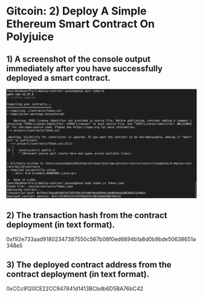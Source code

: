 # Gitcoin: 2) Deploy A Simple Ethereum Smart Contract On Polyjuice

## 1) A screenshot of the console output immediately after you have successfully deployed a smart contract.
![](https://raw.githubusercontent.com/ysongh/Nervos-Hackathon-Submission/master/task2/screenshot1.png)

## 2) The transaction hash from the contract deployment (in text format).
0xf92e733aad91802347387550c567b08f0ed6894b1a8d0b9bde50638651a348e5

## 3) The deployed contract address from the contract deployment (in text format).
0xCCc9120CE22CC947841d1413BCbdb6D5BA76bC42